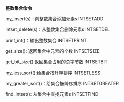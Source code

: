 
**整数集合命令**

my_insert(s) :  向整数集合添加元素s  INTSETADD

intset_delete(s)：从整数集合删除元素s  INTSETDEL

print_int()：输出整数集合  INTSETPRINT

get_size(): 返回集合中元素的个数 INTSETSIZE

get_bit_size():返回集合占用的总字节数 INTSETBIT

my_less_sort():给集合按升序排序  INTSETLESS

my_greater_sort()：给集合按降序排序 INTSETGREATER

find_intset(): 从集合中查找元素s INTSETFIND
